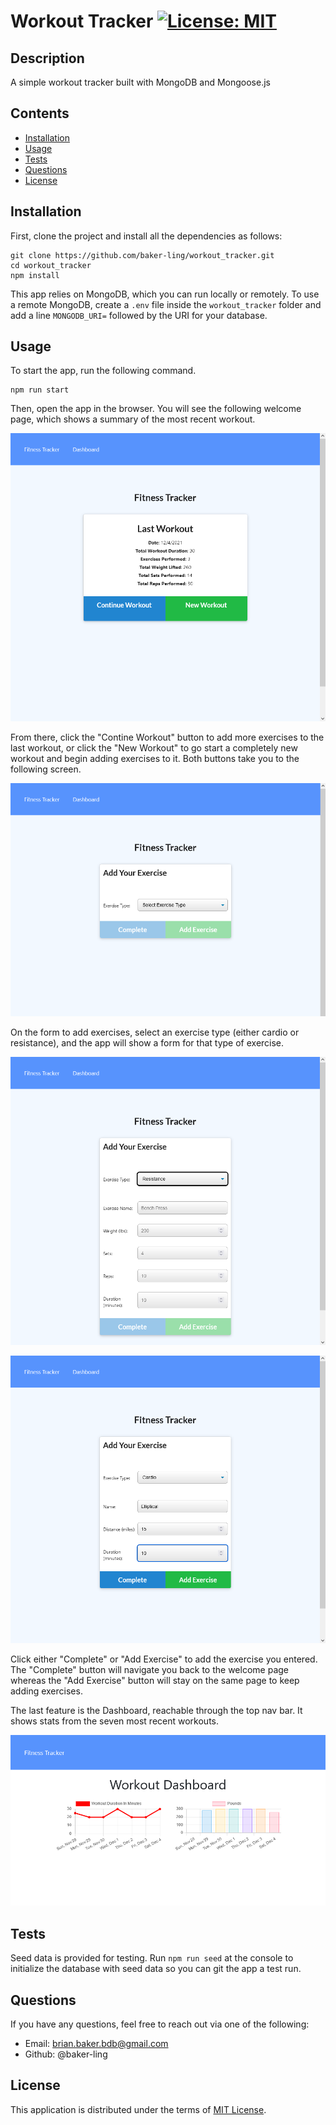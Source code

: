 # Workout Tracker [![License: MIT](https://img.shields.io/badge/License-MIT-yellow.svg)](https://opensource.org/licenses/MIT)

## Description

A simple workout tracker built with MongoDB and Mongoose.js

## Contents

- [Installation](#installation)
- [Usage](#usage)
- [Tests](#tests)
- [Questions](#questions)
- [License](#license)

## Installation

First, clone the project and install all the dependencies as follows:

```
git clone https://github.com/baker-ling/workout_tracker.git
cd workout_tracker
npm install
```

This app relies on MongoDB, which you can run locally or remotely. To use a remote MongoDB, create a `.env` file inside the `workout_tracker` folder and add a line `MONGODB_URI=` followed by the URI for your database.


## Usage

To start the app, run the following command.

```
npm run start
```

Then, open the app in the browser. You will see the following welcome page, which shows a summary of the most recent workout.

![Screenshot of welcome page](./screens/welcome.png)

From there, click the "Contine Workout" button to add more exercises to the last workout, or click the "New Workout" to go start a completely new workout and begin adding exercises to it. Both buttons take you to the following screen.

![Add exercise form before selecting an exercise type](./screens/add.png)

On the form to add exercises, select an exercise type (either cardio or resistance), and the app will show a form for that type of exercise.

![Form to add resistance exercises](./screens/add_resistance.png)

![Form to add cardio exercises](./screens/add_cardio.png)

Click either "Complete" or "Add Exercise" to add the exercise you entered. The "Complete" button will navigate you back to the welcome page whereas the "Add Exercise" button will stay on the same page to keep adding exercises.
 
The last feature is the Dashboard, reachable through the top nav bar. It shows stats from the seven most recent workouts.

![Screenshot of dashboard page](./screens/stats.png)


## Tests

Seed data is provided for testing. Run `npm run seed` at the console to initialize the database with seed data so you can git the app a test run.

## Questions

If you have any questions, feel free to reach out via one of the following:

- Email: [brian.baker.bdb@gmail.com](mailto:brian.baker.bdb@gmail.com)
- Github: @baker-ling

## License

This application is distributed under the terms of [MIT License](./LICENSE).

